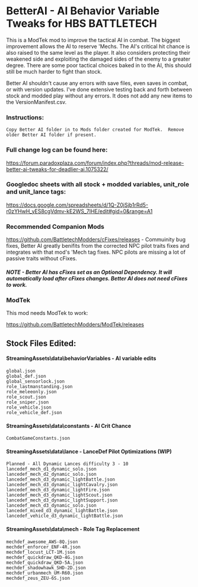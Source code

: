 # BetterAI - AI Behavior Variable Tweaks for HBS BATTLETECH
This is a ModTek mod to improve the tactical AI in combat.  The biggest improvement allows the AI to reserve 'Mechs.  The AI's critical hit chance is also raised to the same level as the player.  It also considers protecting their weakened side and exploiting the damaged sides of the enemy to a greater degree.  There are some poor tactical choices baked in to the AI, this should still be much harder to fight than stock.  

Better AI shouldn't cause any errors with save files, even saves in combat, or with version updates.  I've done extensive testing back and forth between stock and modded play without any errors.  It does not add any new items to the VersionManifest.csv.

### Instructions:

    Copy Better AI folder in to Mods folder created for ModTek.  Remove older Better AI folder if present.

### Full change log can be found here:

https://forum.paradoxplaza.com/forum/index.php?threads/mod-release-better-ai-tweaks-for-deadlier-ai.1075322/

### Googledoc sheets with all stock + modded variables, unit_role and unit_lance tags:

https://docs.google.com/spreadsheets/d/1Q-Z0jSjb1rRd5-r0zYHwH_yES8cgVdmv-kE2WS_7lHE/edit#gid=0&range=A1

### Recommended Companion Mods

https://github.com/BattletechModders/cFixes/releases - Commuinity bug fixes, Better AI greatly benifits from the corrected NPC pilot traits fixes and integrates with that mod's 'Mech tag fixes.  NPC pilots are missing a lot of passive traits without cFixes.

#####  NOTE - Better AI has cFixes set as an Optional Dependency.  It will automatically load after cFixes changes.  Better AI does not need cFixes to work.

### ModTek
This mod needs ModTek to work:

https://github.com/BattletechModders/ModTek/releases

## Stock Files Edited:
#### StreamingAssets\data\behaviorVariables - AI variable edits
    global.json
    global_def.json
    global_sensorlock.json
    role_lastmanstanding.json
    role_meleeonly.json
    role_scout.json
    role_sniper.json
    role_vehicle.json
    role_vehicle_def.json

#### StreamingAssets\data\constants - AI Crit Chance
    CombatGameConstants.json

#### StreamingAssets\data\lance - LanceDef Pilot Optimizations (WIP)
    Planned - All Dynamic Lances difficulty 3 - 10
    lancedef_mech_d1_dynamic_solo.json
    lancedef_mech_d2_dynamic_solo.json
    lancedef_mech_d3_dynamic_lightBattle.json
    lancedef_mech_d3_dynamic_lightCavalry.json
    lancedef_mech_d3_dynamic_lightFire.json
    lancedef_mech_d3_dynamic_lightScout.json
    lancedef_mech_d3_dynamic_lightSupport.json
    lancedef_mech_d3_dynamic_solo.json
    lancedef_mixed_d3_dynamic_lightBattle.json
    lancedef_vehicle_d3_dynamic_lightBattle.json

#### StreamingAssets\data\mech - Role Tag Replacement
    mechdef_awesome_AWS-8Q.json
    mechdef_enforcer_ENF-4R.json
    mechdef_locust_LCT-1M.json
    mechdef_quickdraw_QKD-4G.json
    mechdef_quickdraw_QKD-5A.json
    mechdef_shadowhawk_SHD-2D.json
    mechdef_urbanmech_UM-R60.json
    mechdef_zeus_ZEU-6S.json
